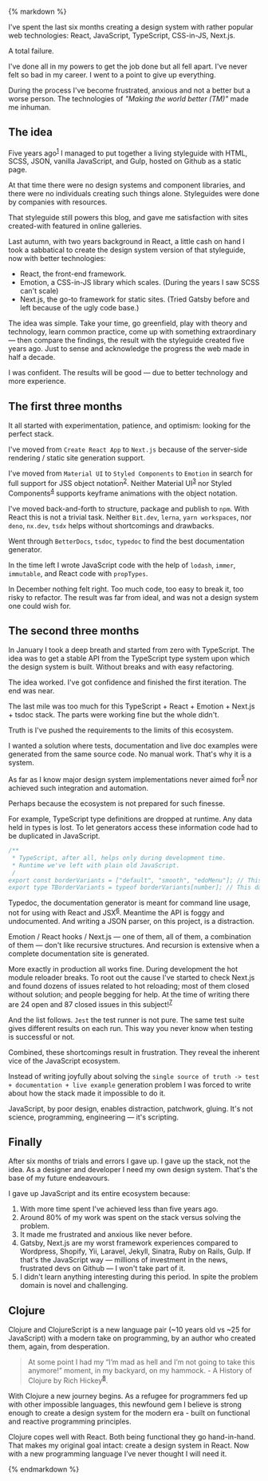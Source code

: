 {% markdown %}

I've spent the last six months creating a design system with rather popular web technologies: React, JavaScript, TypeScript, CSS-in-JS, Next.js.

A total failure.

I've done all in my powers to get the job done but all fell apart.
I've never felt so bad in my career. I went to a point to give up everything.

During the process I've become frustrated, anxious and not a better but a worse person.
The technologies of _"Making the world better (TM)"_ made me inhuman.

## The idea

Five years ago<sup id="footnote--1">[1](#footnotes--1)</sup> I managed to put together a living styleguide with HTML, SCSS, JSON, vanilla JavaScript, and Gulp, hosted on Github as a static page.

At that time there were no design systems and component libraries, and there were no individuals creating such things alone.
Styleguides were done by companies with resources.

That styleguide still powers this blog, and gave me satisfaction with sites created-with featured in online galleries.

Last autumn, with two years background in React, a little cash on hand I took a sabbatical to create the design system version of that styleguide, now with better technologies:

- React, the front-end framework.
- Emotion, a CSS-in-JS library which scales. (During the years I saw SCSS can't scale)
- Next.js, the go-to framework for static sites. (Tried Gatsby before and left because of the ugly code base.)

The idea was simple. Take your time, go greenfield, play with theory and technology, learn common practice, come up with something extraordinary &mdash; then compare the findings, the result with the styleguide created five years ago. Just to sense and acknowledge the progress the web made in half a decade.

I was confident. The results will be good &mdash; due to better technology and more experience.

## The first three months

It all started with experimentation, patience, and optimism: looking for the perfect stack.

I've moved from `Create React App` to `Next.js` because of the server-side rendering / static site generation support.

I've moved from `Material UI` to `Styled Components` to `Emotion` in search for full support for JSS object notation<sup id="footnote--2">[2](#footnotes--2)</sup>. Neither Material UI<sup id="footnote--3">[3](#footnotes--3)</sup> nor Styled Components<sup id="footnote--4">[4](#footnotes--4)</sup> supports keyframe animations with the object notation.

I've moved back-and-forth to structure, package and publish to `npm`. With React this is not a trivial task. Neither `Bit.dev`, `lerna`, `yarn workspaces`, nor `deno`, `nx.dev`, `tsdx` helps without shortcomings and drawbacks.

Went through `BetterDocs`, `tsdoc`, `typedoc` to find the best documentation generator.

In the time left I wrote JavaScript code with the help of `lodash`, `immer`, `immutable`, and React code with `propTypes`.

In December nothing felt right. Too much code, too easy to break it, too risky to refactor. The result was far from ideal, and was not a design system one could wish for.

## The second three months

In January I took a deep breath and started from zero with TypeScript.
The idea was to get a stable API from the TypeScript type system upon which the design system is built. Without breaks and with easy refactoring.

The idea worked. I've got confidence and finished the first iteration. The end was near.

The last mile was too much for this TypeScript + React + Emotion + Next.js + tsdoc stack.
The parts were working fine but the whole didn't.

Truth is I've pushed the requirements to the limits of this ecosystem.

I wanted a solution where tests, documentation and live doc examples were generated from the same source code. No manual work. That's why it is a system.

As far as I know major design system implementations never aimed for<sup id="footnote--5">[5](#footnotes--5)</sup> nor achieved such integration and automation.

Perhaps because the ecosystem is not prepared for such finesse.

For example, TypeScript type definitions are dropped at runtime. Any data held in types is lost.
To let generators access these information code had to be duplicated in JavaScript.

```ts
/**
 * TypeScript, after all, helps only during development time.
 * Runtime we've left with plain old JavaScript.
 /
export const borderVariants = ["default", "smooth", "edoMenu"]; // This data is available later
export type TBorderVariants = typeof borderVariants[number]; // This data is lost
```

Typedoc, the documentation generator is meant for command line usage, not for using with React and JSX<sup id="footnote--6">[6](#footnotes--6)</sup>. Meantime the API is foggy and undocumented. And writing a JSON parser, on this project, is a distraction.

Emotion / React hooks / Next.js &mdash; one of them, all of them, a combination of them &mdash; don't like recursive structures. And recursion is extensive when a complete documentation site is generated.

More exactly in production all works fine. During development the hot module reloader breaks.
To root out the cause I've started to check Next.js and found dozens of issues related to hot reloading; most of them closed without solution; and people begging for help. At the time of writing there are 24 open and 87 closed issues in this subject!<sup id="footnote--7">[7](#footnotes--7)</sup>

And the list follows. `Jest` the test runner is not pure. The same test suite gives different results on each run. This way you never know when testing is successful or not.

Combined, these shortcomings result in frustration. They reveal the inherent vice of the JavaScript ecosystem.

Instead of writing joyfully about solving the `single source of truth -> test + documentation + live example` generation problem I was forced to write about how the stack made it impossible to do it.

JavaScript, by poor design, enables distraction, patchwork, gluing. It's not science, programming, engineering &mdash; it's scripting.

## Finally

After six months of trials and errors I gave up. I gave up the stack, not the idea.
As a designer and developer I need my own design system. That's the base of my future endeavours.

I gave up JavaScript and its entire ecosystem because:

1. With more time spent I've achieved less than five years ago.
2. Around 80% of my work was spent on the stack versus solving the problem.
3. It made me frustrated and anxious like never before.
4. Gatsby, Next.js are my worst framework experiences compared to Wordpress, Shopify, Yii, Laravel, Jekyll, Sinatra, Ruby on Rails, Gulp. If that's the JavaScript way &mdash; millions of investment in the news, frustrated devs on Github &mdash; I won't take part of it.
5. I didn't learn anything interesting during this period. In spite the problem domain is novel and challenging.

## Clojure

Clojure and ClojureScript is a new language pair (~10 years old vs ~25 for JavaScript) with a modern take on programming, by an author who created them, again, from desperation.

> At some point I had my “I’m mad as hell and I’m not going to take this anymore!” moment, in my backyard, on my hammock. - A History of Clojure by Rich Hickey<sup id="footnote--8">[8](#footnotes--8)</sup>.

With Clojure a new journey begins. As a refugee for programmers fed up with other impossible languages, this newfound gem I believe is strong enough to create a design system for the modern era - built on functional and reactive programming principles.

Clojure copes well with React. Both being functional they go hand-in-hand. That makes my original goal intact: create a design system in React. Now with a new programming language I’ve never thought I will need it.

{% endmarkdown %}
